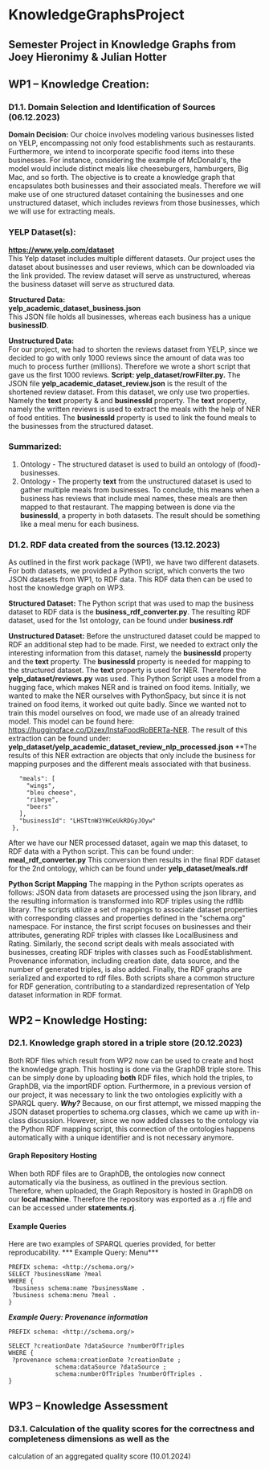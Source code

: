 # KnowledgeGraphsProject
## Semester Project in Knowledge Graphs from Joey Hieronimy & Julian Hotter

## WP1 – Knowledge Creation:
### D1.1. Domain Selection and Identification of Sources (06.12.2023)
**Domain Decision:** Our choice involves modeling various businesses listed on YELP, encompassing not only food establishments such as restaurants. Furthermore, we intend to incorporate specific food items into these businesses. For instance, considering the example of McDonald's, the model would include distinct meals like cheeseburgers, hamburgers, Big Mac, and so forth. The objective is to create a knowledge graph that encapsulates both businesses and their associated meals.
Therefore we will make use of one structured dataset containing the businesses and one unstructured dataset, which includes reviews from those businesses, which we will use for extracting meals.

### YELP Dataset(s): <br>
**https://www.yelp.com/dataset** <br>
This Yelp dataset includes multiple different datasets.
Our project uses the dataset about businesses and user reviews, which can be downloaded via the link provided.
The review dataset will serve as unstructured, whereas the business dataset will serve as structured data.

**Structured Data:**<br>
**yelp_academic_dataset_business.json** <br>
This JSON file holds all businesses, whereas each business has a unique **businessID**.

**Unstructured Data:**<br>
For our project, we had to shorten the reviews dataset from YELP, since we decided to go with only 1000 reviews since the amount of data was too much to process further (millions).
Therefore we wrote a short script that gave us the first 1000 reviews. **Script: yelp_dataset/rowFilter.py.**
The JSON file **yelp_academic_dataset_review.json** is the result of the shortened review dataset. 
From this dataset, we only use two properties. Namely the **text** property & and **businessId** property.
The **text** property, namely the written reviews is used to extract the meals with the help of NER of food entities.
The **businessId** property is used to link the found meals to the businesses from the structured dataset.

### Summarized:
1. Ontology - The structured dataset is used to build an ontology of (food)-businesses.
2. Ontology - The property **text** from the unstructured dataset is used to gather multiple meals from businesses.
   To conclude, this means when a business has reviews that include meal names, these meals are then mapped to that restaurant.
The mapping between is done via the **businessId**, a property in both datasets.
The result should be something like a meal menu for each business.


### D1.2. RDF data created from the sources (13.12.2023)
As outlined in the first work package (WP1), we have two different datasets.
For both datasets, we provided a Python script, which converts the two JSON datasets from WP1, to RDF data.
This RDF data then can be used to host the knowledge graph on WP3.

**Structured Dataset:**
The Python script that was used to map the business dataset to RDF data is the **business_rdf_converter.py**.
The resulting RDF dataset, used for the 1st ontology, can be found under **business.rdf**

**Unstructured Dataset:**
Before the unstructured dataset could be mapped to RDF an additional step had to be made.
First, we needed to extract only the interesting information from this dataset, namely the **businessId** property and the **text** property.
The **businessId** property is needed for mapping to the structured dataset.
The **text** property is used for NER.
Therefore the **yelp_dataset/reviews.py** was used. 
This Python Script uses a model from a hugging face, which makes NER and is trained on food items.
Initially, we wanted to make the NER ourselves with PythonSpacy, but since it is not trained on food items, it worked out quite badly. 
Since we wanted not to train this model ourselves on food, we made use of an already trained model. 
This model can be found here: https://huggingface.co/Dizex/InstaFoodRoBERTa-NER.
The result of this extraction can be found under: **yelp_dataset/yelp_academic_dataset_review_nlp_processed.json**
**The results of this NER extraction are objects that only include the business for mapping purposes and the different meals associated with that business.
 ``` {
    "meals": [
      "wings",
      "bleu cheese",
      "ribeye",
      "beers"
    ],
    "businessId": "LHSTtnW3YHCeUkRDGyJOyw"
  },
```
After we have our NER processed dataset, again we map this dataset, to RDF data with a Python script.
This can be found under: **meal_rdf_converter.py**
This conversion then results in the final RDF dataset for the 2nd ontology, which can be found under **yelp_dataset/meals.rdf**

**Python Script Mapping**
The mapping in the Python scripts operates as follows: JSON data from datasets are processed using the json library, and the resulting information is transformed into RDF triples using the rdflib library. The scripts utilize a set of mappings to associate dataset properties with corresponding classes and properties defined in the "schema.org" namespace. For instance, the first script focuses on businesses and their attributes, generating RDF triples with classes like LocalBusiness and Rating. Similarly, the second script deals with meals associated with businesses, creating RDF triples with classes such as FoodEstablishment. Provenance information, including creation date, data source, and the number of generated triples, is also added. Finally, the RDF graphs are serialized and exported to rdf files. Both scripts share a common structure for RDF generation, contributing to a standardized representation of Yelp dataset information in RDF format.

## WP2 – Knowledge Hosting:
### D2.1. Knowledge graph stored in a triple store (20.12.2023)
Both RDF files which result from WP2 now can be used to create and host the knowledge graph.
This hosting is done via the GraphDB triple store.
This can be simply done by uploading **both** RDF files, which hold the triples, to GraphDB, via the importRDF option.
Furthermore, in a previous version of our project, it was necessary to link the two ontologies explicitly with a SPARQL query.
***Why?***
Because, on our first attempt, we missed mapping the JSON dataset properties to schema.org classes, which we came up with in-class discussion.
However, since we now added classes to the ontology via the Python RDF mapping script, this connection of the ontologies happens automatically with a unique identifier and is not necessary anymore.

#### Graph Repository Hosting
When both RDF files are to GraphDB, the ontologies now connect automatically via the business, as outlined in the previous section.
Therefore, when uploaded, the Graph Repository is hosted in GraphDB on our **local machine**. 
Therefore the repository was exported as a .rj file and can be accessed under **statements.rj**.

#### Example Queries
Here are two examples of SPARQL queries provided, for better reproducability.
*** Example Query: Menu***
 ```
PREFIX schema: <http://schema.org/>
SELECT ?businessName ?meal
WHERE {
  ?business schema:name ?businessName .
  ?business schema:menu ?meal .
}
```
***Example Query: Provenance information***
 ```
PREFIX schema: <http://schema.org/>

SELECT ?creationDate ?dataSource ?numberOfTriples
WHERE {
  ?provenance schema:creationDate ?creationDate ;
              schema:dataSource ?dataSource ;
              schema:numberOfTriples ?numberOfTriples .
}
```
## WP3 – Knowledge Assessment
### D3.1. Calculation of the quality scores for the correctness and completeness dimensions as well as the
calculation of an aggregated quality score (10.01.2024)
